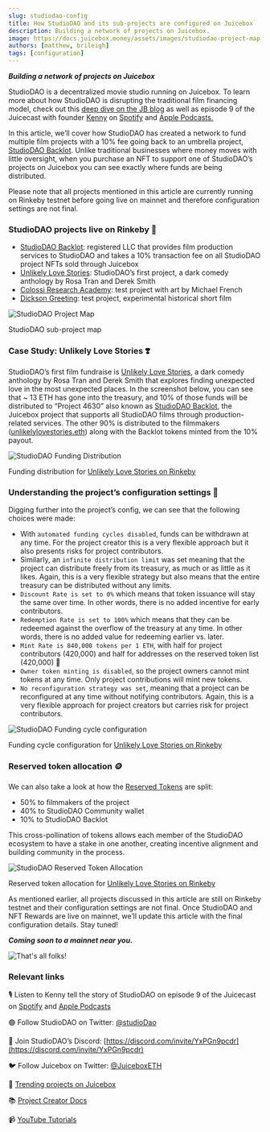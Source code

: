 ```yaml
---
slug: studiodao-config
title: How StudioDAO and its sub-projects are configured on Juicebox
description: Building a network of projects on Juicebox.
image: https://docs.juicebox.money/assets/images/studiodao-project-map-6d5d5c17619d9fb95204692d1a46dc99.webp
authors: [matthew, brileigh]
tags: [configuration]
---
```


***Building a network of projects on Juicebox***

StudioDAO is a decentralized movie studio running on Juicebox. To learn more about how StudioDAO is disrupting the traditional film financing model, check out this [deep dive on the JB blog](https://docs.juicebox.money/blog/2022-09-07-studiodao/) as well as episode 9 of the Juicecast with founder [Kenny](https://twitter.com/kenbot) on [Spotify](https://open.spotify.com/episode/7ueh4wW79XFIkTnAxgtiV7?si=3824158b264f4867) and [Apple Podcasts.](https://podcasts.apple.com/us/podcast/ep-9-kenny-from-studiodao/id1623504302?i=1000576149672)

In this article, we’ll cover how StudioDAO has created a network to fund multiple film projects with a 10% fee going back to an umbrella project, [StudioDAO Backlot](https://rinkeby.juicebox.money/v2/p/4514). Unlike traditional businesses where money moves with little oversight, when you purchase an NFT to support one of StudioDAO’s projects on Juicebox you can see exactly where funds are being distributed.

Please note that all projects mentioned in this article are currently running on Rinkeby testnet before going live on mainnet and therefore configuration settings are not final.

### StudioDAO projects live on Rinkeby 🎥

- [StudioDAO Backlot](https://rinkeby.juicebox.money/v2/p/4514): registered LLC that provides film production services to StudioDAO and takes a 10% transaction fee on all StudioDAO project NFTs sold through Juicebox
- [Unlikely Love Stories](https://rinkeby.juicebox.money/v2/p/4515): StudioDAO’s first project, a dark comedy anthology by Rosa Tran and Derek Smith
- [Colossi Research Academy](https://rinkeby.juicebox.money/v2/p/4523): test project with art by Michael French
- [Dickson Greeting](https://rinkeby.juicebox.money/v2/p/4631): test project, experimental historical short film

![StudioDAO Project Map](studiodao-project-map.webp)

<p class="subtitle">StudioDAO sub-project map</p>

### Case Study: Unlikely Love Stories ❣️

StudioDAO’s first film fundraise is [Unlikely Love Stories](https://rinkeby.juicebox.money/v2/p/4633), a dark comedy anthology by Rosa Tran and Derek Smith that explores finding unexpected love in the most unexpected places. In the screenshot below, you can see that ~ 13 ETH has gone into the treasury, and 10% of those funds will be distributed to “Project 4630” also known as [StudioDAO Backlot](https://rinkeby.juicebox.money/v2/p/4630), the Juicebox project that supports all StudioDAO films through production-related services. The other 90% is distributed to the filmmakers ([unlikelylovestories.eth](https://rinkeby.etherscan.io/address/0xb3c92c75621e513c3882f6a98a0121319c4e0664)) along with the Backlot tokens minted from the 10% payout.

![StudioDAO Funding Distribution](studiodao-distribution.webp)

<p class="subtitle">Funding distribution for <a href="https://rinkeby.juicebox.money/v2/p/4633">Unlikely Love Stories on Rinkeby</a></p>

### Understanding the project’s configuration settings 🔎

Digging further into the project’s config, we can see that the following choices were made:

- With `automated funding cycles disabled`, funds can be withdrawn at any time. For the project creator this is a very flexible approach but it also presents risks for project contributors.
- Similarly, an `infinite distribution limit` was set meaning that the project can distribute freely from its treasury, as much or as little as it likes. Again, this is a very flexible strategy but also means that the entire treasury can be distributed without any limits.
- `Discount Rate is set to 0%` which means that token issuance will stay the same over time. In other words, there is no added incentive for early contributors.
- `Redemption Rate is set to 100%` which means that they can be redeemed against the overflow of the treasury at any time. In other words, there is no added value for redeeming earlier vs. later.
- `Mint Rate is 840,000 tokens per 1 ETH`, with half for project contributors (420,000) and half for addresses on the reserved token list (420,000) 🚬
- `Owner token minting is disabled`, so the project owners cannot mint tokens at any time. Only project contributions will mint new tokens.
- `No reconfiguration strategy was set`, meaning that a project can be reconfigured at any time without notifying contributors. Again, this is a very flexible approach for project creators but carries risk for project contributors.

![StudioDAO Funding cycle configuration](studiodao-config.webp)

<p class="subtitle">Funding cycle configuration for <a href="https://rinkeby.juicebox.money/v2/p/4633">Unlikely Love Stories on Rinkeby</a></p>

### Reserved token allocation 🪙

We can also take a look at how the [Reserved Tokens](https://docs.juicebox.money/v4/deprecated/v3/learn/glossary/reserved-tokens) are split:

- 50% to filmmakers of the project
- 40% to StudioDAO Community wallet
- 10% to StudioDAO Backlot

This cross-pollination of tokens allows each member of the StudioDAO ecosystem to have a stake in one another, creating incentive alignment and building community in the process.

![StudioDAO Reserved Token Allocation](studiodao-reserved.webp)

<p class="subtitle">Reserved token allocation for <a href="https://rinkeby.juicebox.money/v2/p/4633">Unlikely Love Stories on Rinkeby</a></p>

As mentioned earlier, all projects discussed in this article are still on Rinkeby testnet and their configuration settings are not final. Once StudioDAO and NFT Rewards are live on mainnet, we’ll update this article with the final configuration details. Stay tuned!

***Coming soon to a mainnet near you.***

![That's all folks!](thatsallfolks.webp)

### Relevant links

🎙️ Listen to Kenny tell the story of StudioDAO on episode 9 of the Juicecast on [Spotify](https://open.spotify.com/episode/7ueh4wW79XFIkTnAxgtiV7?si=3824158b264f4867) and [Apple Podcasts](https://podcasts.apple.com/us/podcast/ep-9-kenny-from-studiodao/id1623504302?i=1000576149672)

🟢 Follow StudioDAO on Twitter: [@studioDao](https://twitter.com/studioDao)

💬 Join StudioDAO’s Discord: [https://discord.com/invite/YxPGn9pcdr](https://discord.com/invite/YxPGn9pcdr)

🐦 Follow Juicebox on Twitter: [@JuiceboxETH](https://twitter.com/juiceboxETH)

🚀 [Trending projects on Juicebox](https://juicebox.money/projects)

📚 [Project Creator Docs](https://docs.juicebox.money/user/)

📹 [YouTube Tutorials](https://www.youtube.com/c/JuiceboxDAO)
